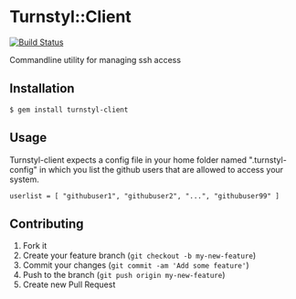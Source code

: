 # Turnstyl::Client

[![Build Status](https://travis-ci.org/Tranquility/turnstyl.png)](https://travis-ci.org/Tranquility/turnstyl)

Commandline utility for managing ssh access

## Installation

    $ gem install turnstyl-client

## Usage

Turnstyl-client expects a config file in your home folder named ".turnstyl-config"
in which you list the github users that are allowed to access your system.


    userlist = [ "githubuser1", "githubuser2", "...", "githubuser99" ]


## Contributing

1. Fork it
2. Create your feature branch (`git checkout -b my-new-feature`)
3. Commit your changes (`git commit -am 'Add some feature'`)
4. Push to the branch (`git push origin my-new-feature`)
5. Create new Pull Request

